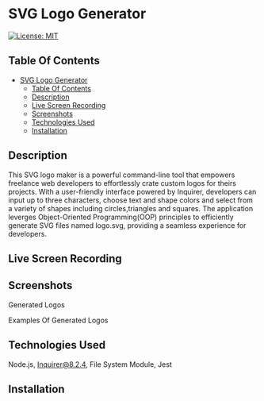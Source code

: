 # SVG Logo Generator

[![License: MIT](https://img.shields.io/badge/License-MIT-yellow.svg)](https://opensource.org/licenses/MIT)

## Table Of Contents 
- [SVG Logo Generator](#svg-logo-generator)
  - [Table Of Contents](#table-of-contents)
  - [Description](#description)
  - [Live Screen Recording](#live-screen-recording)
  - [Screenshots](#screenshots)
  - [Technologies Used](#technologies-used)
  - [Installation](#installation)

## Description
This SVG logo maker is a powerful command-line tool that empowers freelance web developers to effortlessly crate custom logos for theirs projects. With a user-friendly interface powered by Inquirer, developers can input up to three characters, choose text and shape colors and select from a variety of shapes including circles,triangles and squares. The application leverges Object-Oriented Programming(OOP) principles to efficiently generate SVG files named logo.svg, providing a seamless experience for developers.

## Live Screen Recording 

## Screenshots

Generated Logos



Examples Of Generated Logos




## Technologies Used
Node.js, Inquirer@8.2.4, File System Module, Jest

## Installation 
